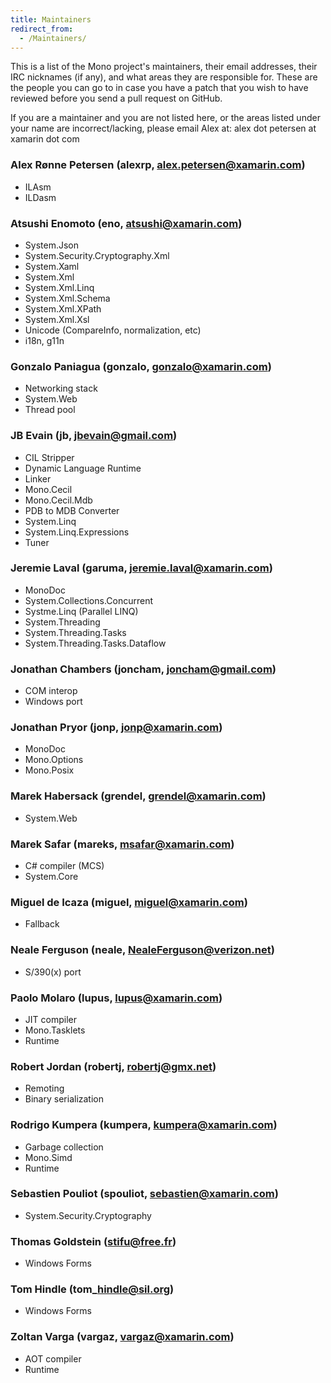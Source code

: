 ```yaml
---
title: Maintainers
redirect_from:
  - /Maintainers/
---
```


This is a list of the Mono project's maintainers, their email addresses, their IRC nicknames (if any), and what areas they are responsible for. These are the people you can go to in case you have a patch that you wish to have reviewed before you send a pull request on GitHub.

If you are a maintainer and you are not listed here, or the areas listed under your name are incorrect/lacking, please email Alex at: alex dot petersen at xamarin dot com

### Alex Rønne Petersen (alexrp, alex.petersen@xamarin.com)

-   ILAsm
-   ILDasm

### Atsushi Enomoto (eno, atsushi@xamarin.com)

-   System.Json
-   System.Security.Cryptography.Xml
-   System.Xaml
-   System.Xml
-   System.Xml.Linq
-   System.Xml.Schema
-   System.Xml.XPath
-   System.Xml.Xsl
-   Unicode (CompareInfo, normalization, etc)
-   i18n, g11n

### Gonzalo Paniagua (gonzalo, gonzalo@xamarin.com)

-   Networking stack
-   System.Web
-   Thread pool

### JB Evain (jb, jbevain@gmail.com)

-   CIL Stripper
-   Dynamic Language Runtime
-   Linker
-   Mono.Cecil
-   Mono.Cecil.Mdb
-   PDB to MDB Converter
-   System.Linq
-   System.Linq.Expressions
-   Tuner

### Jeremie Laval (garuma, jeremie.laval@xamarin.com)

-   MonoDoc
-   System.Collections.Concurrent
-   Systme.Linq (Parallel LINQ)
-   System.Threading
-   System.Threading.Tasks
-   System.Threading.Tasks.Dataflow

### Jonathan Chambers (joncham, joncham@gmail.com)

-   COM interop
-   Windows port

### Jonathan Pryor (jonp, jonp@xamarin.com)

-   MonoDoc
-   Mono.Options
-   Mono.Posix

### Marek Habersack (grendel, grendel@xamarin.com)

-   System.Web

### Marek Safar (mareks, msafar@xamarin.com)

-   C\# compiler (MCS)
-   System.Core

### Miguel de Icaza (miguel, miguel@xamarin.com)

-   Fallback

### Neale Ferguson (neale, NealeFerguson@verizon.net)

-   S/390(x) port

### Paolo Molaro (lupus, lupus@xamarin.com)

-   JIT compiler
-   Mono.Tasklets
-   Runtime

### Robert Jordan (robertj, robertj@gmx.net)

-   Remoting
-   Binary serialization

### Rodrigo Kumpera (kumpera, kumpera@xamarin.com)

-   Garbage collection
-   Mono.Simd
-   Runtime

### Sebastien Pouliot (spouliot, sebastien@xamarin.com)

-   System.Security.Cryptography

### Thomas Goldstein (stifu@free.fr)

-   Windows Forms

### Tom Hindle (tom\_hindle@sil.org)

-   Windows Forms

### Zoltan Varga (vargaz, vargaz@xamarin.com)

-   AOT compiler
-   Runtime


